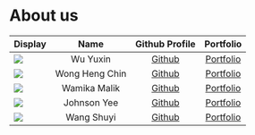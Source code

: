 # About us

Display | Name | Github Profile | Portfolio 
--------|:----:|:--------------:|:---------:
![](https://via.placeholder.com/100.png?text=Photo) | Wu Yuxin | [Github](https://github.com/Lezn0) | [Portfolio](team/wuyuxin.md)
![](https://via.placeholder.com/100.png?text=Photo) | Wong Heng Chin | [Github](https://github.com/EthanWong2212) | [Portfolio](team/ethanwong2212.md)
![](https://via.placeholder.com/100.png?text=Photo) | Wamika Malik | [Github](https://github.com/wamikamalik) | [Portfolio](team/wamikamalik.md)
![](https://via.placeholder.com/100.png?text=Photo) | Johnson Yee | [Github](https://github.com/Johnson-Yee) | [Portfolio](team/johnson-yee.md)
![](https://via.placeholder.com/100.png?text=Photo) | Wang Shuyi | [Github](https://github.com/mrwsy1) | [Portfolio](team/mrwsy1.md)

